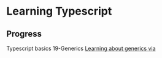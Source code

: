 # Learning Typescript

## Progress
Typescript basics 19-Generics [Learning about generics via](https://www.youtube.com/watch?v=VPuk5gDXzoo)